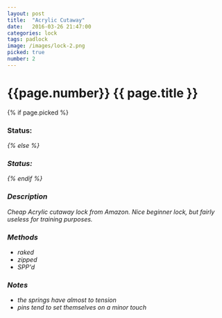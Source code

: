```yaml
---
layout: post
title:  "Acrylic Cutaway"
date:   2016-03-26 21:47:00
categories: lock
tags: padlock
image: /images/lock-2.png
picked: true
number: 2
---
```


# {{page.number}} {{ page.title }}

{% if page.picked %}
### Status: <i class="fa fa-unlock"/>
{% else %}
### Status: <i class="fa fa-lock"/>
{% endif %}

### Description

Cheap Acrylic cutaway lock from Amazon. Nice beginner lock, but fairly useless for training purposes.

### Methods

- raked
- zipped
- SPP'd

### Notes

- the springs have almost to tension
- pins tend to set themselves on a minor touch
